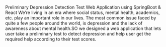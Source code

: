 Preliminary Depression Detection Test Web Application using SpringBoot & React
We’re living in an era where social status, mental health, academics, etc. play an important role in our lives. The most common issue faced by quite a few  people around the world, is depression and the lack of awareness about mental health.SO we designed a web application that lets user take a preliminary test to detect depression and help user get the required help according to their test scores.
